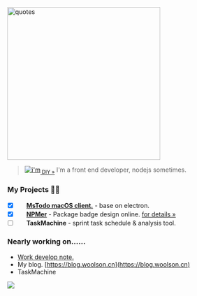 <!--
**woolson/woolson** is a ✨ _special_ ✨ repository because its `README.md` (this file) appears on your GitHub profile.

Here are some ideas to get you started:

- 🔭 I’m currently working on ...
- 🌱 I’m currently learning ...
- 👯 I’m looking to collaborate on ...
- 🤔 I’m looking for help with ...
- 💬 Ask me about ...
- 📫 How to reach me: ...
- 😄 Pronouns: ...
- ⚡ Fun fact: ...
-->

<img src="https://woolson.github.io/npmer-badge/img/quotes.svg" title="quotes" width="350" />

> [![i'm](https://woolson.github.io/npmer-badge/badge/ilcr-none-none-I'm%20developer!-ffffff-46bc99-I%20love%20it.-444-e2e8e6-r-f-f.svg)](https://npmer.woolson.cn/)<sub><a href="https://npmer.woolson.cn/" target="_blank">&nbsp;DIY &raquo;</a></sub>   I'm a front end developer, nodejs sometimes.

### My Projects 💪🏼

- [x] <img src="https://todo.microsoft.com/favicon.ico" width="16" height="16" /> **[MsTodo macOS client.](https://blog.woolson.cn/tools/todo-for-macos.html)** - base on electron.
- [x] <img src="https://npmer.woolson.cn/icons/favicon.ico" width="16" height="16" /> **[NPMer](https://npmer.woolson.cn/)** - Package badge design online. [for details »](https://blog.woolson.cn/tools/npmer.html)
- [ ] <img src="https://woolson.cn/task-machine/favicon.svg" width="16" height="16" /> **TaskMachine** - sprint task schedule & analysis tool.

### Nearly working on……

- [Work develop note. ](https://github.com/woolson/woolson/issues)
- My blog. [https://blog.woolson.cn](https://blog.woolson.cn)
- TaskMachine

![](https://github-readme-stats.vercel.app/api/top-langs/?username=woolson&layout=compact&count_private=true)
